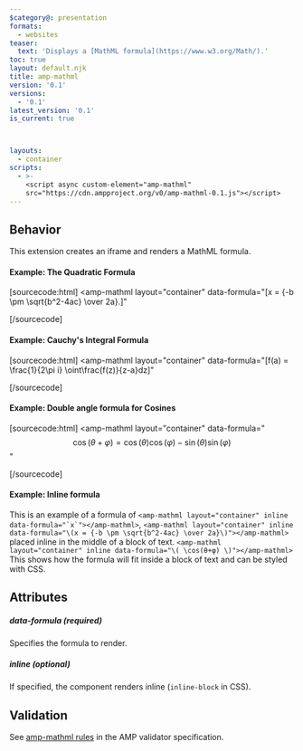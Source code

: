 ```yaml
---
$category@: presentation
formats:
  - websites
teaser:
  text: 'Displays a [MathML formula](https://www.w3.org/Math/).'
toc: true
layout: default.njk
title: amp-mathml
version: '0.1'
versions:
  - '0.1'
latest_version: '0.1'
is_current: true



layouts:
  - container
scripts:
  - >-
    <script async custom-element="amp-mathml"
    src="https://cdn.ampproject.org/v0/amp-mathml-0.1.js"></script>
---
```



<!--
Copyright 2018 The AMP HTML Authors. All Rights Reserved.

Licensed under the Apache License, Version 2.0 (the "License");
you may not use this file except in compliance with the License.
You may obtain a copy of the License at

      http://www.apache.org/licenses/LICENSE-2.0

Unless required by applicable law or agreed to in writing, software
distributed under the License is distributed on an "AS-IS" BASIS,
WITHOUT WARRANTIES OR CONDITIONS OF ANY KIND, either express or implied.
See the License for the specific language governing permissions and
limitations under the License.
-->



## Behavior

This extension creates an iframe and renders a MathML formula.

#### Example: The Quadratic Formula

[sourcecode:html]
<amp-mathml
  layout="container"
  data-formula="\[x = {-b \pm \sqrt{b^2-4ac} \over 2a}.\]"
>
</amp-mathml>
[/sourcecode]

#### Example: Cauchy's Integral Formula

[sourcecode:html]
<amp-mathml
  layout="container"
  data-formula="\[f(a) = \frac{1}{2\pi i} \oint\frac{f(z)}{z-a}dz\]"
>
</amp-mathml>
[/sourcecode]

#### Example: Double angle formula for Cosines

[sourcecode:html]
<amp-mathml
  layout="container"
  data-formula="$$ \cos(θ+φ)=\cos(θ)\cos(φ)−\sin(θ)\sin(φ) $$"
>
</amp-mathml>
[/sourcecode]

#### Example: Inline formula

This is an example of a formula of `` <amp-mathml layout="container" inline data-formula="`x`"></amp-mathml> ``, `<amp-mathml layout="container" inline data-formula="\(x = {-b \pm \sqrt{b^2-4ac} \over 2a}\)"></amp-mathml>` placed inline in the middle of a block of text. `<amp-mathml layout="container" inline data-formula="\( \cos(θ+φ) \)"></amp-mathml>` This shows how the formula will fit inside a block of text and can be styled with CSS.

## Attributes

##### data-formula (required)

Specifies the formula to render.

##### inline (optional)

If specified, the component renders inline (`inline-block` in CSS).

## Validation

See [amp-mathml rules](https://github.com/ampproject/amphtml/blob/master/extensions/amp-mathml/validator-amp-mathml.protoascii) in the AMP validator specification.